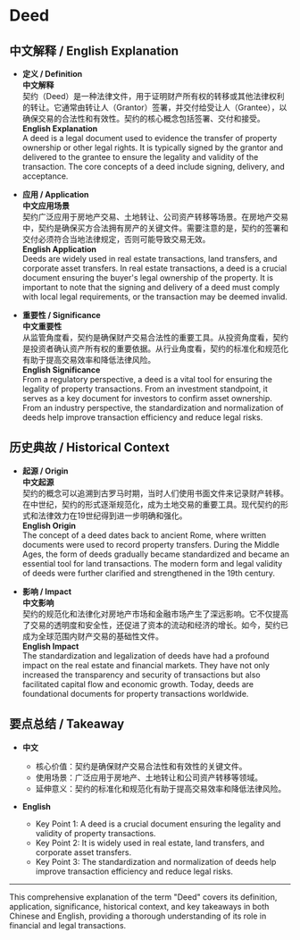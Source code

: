 # Deed

## 中文解释 / English Explanation

* **定义 / Definition**  
  **中文解释**  
  契约（Deed）是一种法律文件，用于证明财产所有权的转移或其他法律权利的转让。它通常由转让人（Grantor）签署，并交付给受让人（Grantee），以确保交易的合法性和有效性。契约的核心概念包括签署、交付和接受。  
  **English Explanation**  
  A deed is a legal document used to evidence the transfer of property ownership or other legal rights. It is typically signed by the grantor and delivered to the grantee to ensure the legality and validity of the transaction. The core concepts of a deed include signing, delivery, and acceptance.

* **应用 / Application**  
  **中文应用场景**  
  契约广泛应用于房地产交易、土地转让、公司资产转移等场景。在房地产交易中，契约是确保买方合法拥有房产的关键文件。需要注意的是，契约的签署和交付必须符合当地法律规定，否则可能导致交易无效。  
  **English Application**  
  Deeds are widely used in real estate transactions, land transfers, and corporate asset transfers. In real estate transactions, a deed is a crucial document ensuring the buyer's legal ownership of the property. It is important to note that the signing and delivery of a deed must comply with local legal requirements, or the transaction may be deemed invalid.

* **重要性 / Significance**  
  **中文重要性**  
  从监管角度看，契约是确保财产交易合法性的重要工具。从投资角度看，契约是投资者确认资产所有权的重要依据。从行业角度看，契约的标准化和规范化有助于提高交易效率和降低法律风险。  
  **English Significance**  
  From a regulatory perspective, a deed is a vital tool for ensuring the legality of property transactions. From an investment standpoint, it serves as a key document for investors to confirm asset ownership. From an industry perspective, the standardization and normalization of deeds help improve transaction efficiency and reduce legal risks.

## 历史典故 / Historical Context

* **起源 / Origin**  
  **中文起源**  
  契约的概念可以追溯到古罗马时期，当时人们使用书面文件来记录财产转移。在中世纪，契约的形式逐渐规范化，成为土地交易的重要工具。现代契约的形式和法律效力在19世纪得到进一步明确和强化。  
  **English Origin**  
  The concept of a deed dates back to ancient Rome, where written documents were used to record property transfers. During the Middle Ages, the form of deeds gradually became standardized and became an essential tool for land transactions. The modern form and legal validity of deeds were further clarified and strengthened in the 19th century.

* **影响 / Impact**  
  **中文影响**  
  契约的规范化和法律化对房地产市场和金融市场产生了深远影响。它不仅提高了交易的透明度和安全性，还促进了资本的流动和经济的增长。如今，契约已成为全球范围内财产交易的基础性文件。  
  **English Impact**  
  The standardization and legalization of deeds have had a profound impact on the real estate and financial markets. They have not only increased the transparency and security of transactions but also facilitated capital flow and economic growth. Today, deeds are foundational documents for property transactions worldwide.

## 要点总结 / Takeaway

* **中文**  
  - 核心价值：契约是确保财产交易合法性和有效性的关键文件。  
  - 使用场景：广泛应用于房地产、土地转让和公司资产转移等领域。  
  - 延伸意义：契约的标准化和规范化有助于提高交易效率和降低法律风险。

* **English**  
  - Key Point 1: A deed is a crucial document ensuring the legality and validity of property transactions.  
  - Key Point 2: It is widely used in real estate, land transfers, and corporate asset transfers.  
  - Key Point 3: The standardization and normalization of deeds help improve transaction efficiency and reduce legal risks.

---

This comprehensive explanation of the term "Deed" covers its definition, application, significance, historical context, and key takeaways in both Chinese and English, providing a thorough understanding of its role in financial and legal transactions.